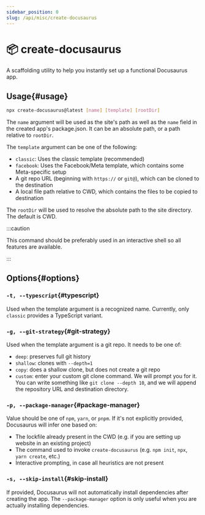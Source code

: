 ```yaml
---
sidebar_position: 0
slug: /api/misc/create-docusaurus
---
```


# 📦 create-docusaurus

A scaffolding utility to help you instantly set up a functional Docusaurus app.

## Usage{#usage}

```bash
npx create-docusaurus@latest [name] [template] [rootDir]
```

The `name` argument will be used as the site's path as well as the `name` field in the created app's package.json. It can be an absolute path, or a path relative to `rootDir`.

The `template` argument can be one of the following:

- `classic`: Uses the classic template (recommended)
- `facebook`: Uses the Facebook/Meta template, which contains some Meta-specific setup
- A git repo URL (beginning with `https://` or `git@`), which can be cloned to the destination
- A local file path relative to CWD, which contains the files to be copied to destination

The `rootDir` will be used to resolve the absolute path to the site directory. The default is CWD.

:::caution

This command should be preferably used in an interactive shell so all features are available.

:::

## Options{#options}

### `-t, --typescript`{#typescript}

Used when the template argument is a recognized name. Currently, only `classic` provides a TypeScript variant.

### `-g, --git-strategy`{#git-strategy}

Used when the template argument is a git repo. It needs to be one of:

- `deep`: preserves full git history
- `shallow`: clones with `--depth=1`
- `copy`: does a shallow clone, but does not create a git repo
- `custom`: enter your custom git clone command. We will prompt you for it. You can write something like `git clone --depth 10`, and we will append the repository URL and destination directory.

### `-p, --package-manager`{#package-manager}

Value should be one of `npm`, `yarn`, or `pnpm`. If it's not explicitly provided, Docusaurus will infer one based on:

- The lockfile already present in the CWD (e.g. if you are setting up website in an existing project)
- The command used to invoke `create-docusaurus` (e.g. `npm init`, `npx`, `yarn create`, etc.)
- Interactive prompting, in case all heuristics are not present

### `-s, --skip-install`{#skip-install}

If provided, Docusaurus will not automatically install dependencies after creating the app. The `--package-manager` option is only useful when you are actually installing dependencies.
